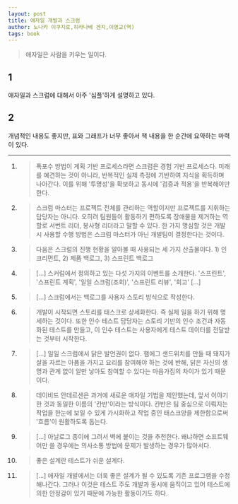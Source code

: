 ```yaml
---
layout: post
title: 애자일 개발과 스크럼
author: 노나카 이쿠지로,히라나베 겐지,이명교(역)
tags: book
---
```


> 애자일은 사람을 키우는 일이다.

## 1
애자일과 스크럼에 대해서 아주 '심플'하게 설명하고 있다.

## 2
개념적인 내용도 좋지만, 표와 그래프가 너무 좋아서 책 내용을 한 순간에 요약하는 마력이 있다.

----

1. > 폭포수 방법이 계획 기반 프로세스라면 스크럼은 경험 기반 프로세스다. 미래를 예견하는 것이 아니라, 반복적인 실제 측정에 기반하여 지식을 획득하며 나아간다. 이를 위해 '투명성'을 확보하고 동시에 '검증과 적용'을 반복해야만 한다.

2. > 스크럼 마스터는 프로젝트 전체를 관리하는 역할이지만 프로젝트를 지휘하는 담당자는 아니다. 오히려 팀원들이 활동하기 편하도록 장애물을 제거하는 역할로 서번트 리더, 봉사형 리더라고 말할 수 있다. 한 가지 명심할 것은 개발 시 사용할 수행 방법은 스크럼 마스터가 아닌 개발팀이 결정한다는 것이다.

3. > 다음은 스크럼의 진행 현황을 알아볼 때 사용되는 세 가지 산출물이다. 1) 인크리먼트, 2) 제품 백로그, 3) 스프린트 백로그

4. > [...] 스커럼에서 정의하고 있는 다섯 가지의 이벤트를 소개한다. '스프린트', '스프린트 계획', '일일 스크럼(조회)', '스프린트 리뷰', '회고' [...]

5. > [...] 스크럼에서는 백로그를 사용자 스토리 방식으로 작성한다.

6. > 개발이 시작되면 스토리를 태스크로 상세화한다. 즉 실제 일을 하기 위해 명세하는 것이다. 또한 인수 테스트 담당자는 스토리 기반의 인수 조건과 자동화된 테스트를 만들고, 이 인수 테스트는 사용자에게 테스트 데이터를 전달받는 것부터 시작한다.

7. > [...] 일일 스크럼에서 닭은 발언권이 없다. 햄에그 샌드위치를 만들 때 돼지가 살을 자르는 아픔을 가지고 요리를 참여해야 하는 것에 반해, 닭은 자신의 생명과 관계 없이 알만 낳아도 참여할 수 있다는 마음가짐의 차이가 있기 때문이다.

8. > 데이비드 안데르센은 과거에 새로운 애자일 기법을 제안했는데, 앞서 이야기한 것과 동일한 이름의 '칸반'이라는 방식이다. 칸반은 팀 중심으로 이뤄지는 작업을 한눈에 보일 수 있게 가시화하고 작업 중인 태스크양을 제한함으로써 '흐름'이 원활하도록 돕는다.

9. > [...] 아날로그 종이에 그려서 벽에 붙이는 것을 추천한다. 왜냐하면 소프트웨어만 쓸 경우에는 의사소통 방법에 문제가 발생하는 경우가 많아서다.

10. > 좋은 설계란 테스트가 쉬운 설계다.

11. > [...] 애자일 개발에서는 더욱 좋은 설계가 될 수 있도록 기존 프로그램을 수정해나간다. 그러나 이것은 테스트 주도 개발과 동시에 움직이고 있어 테스트에 의한 안정감이 있기 때문에 가능한 활동이기도 하다.

